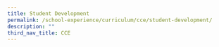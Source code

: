 ```yaml
---
title: Student Development
permalink: /school-experience/curriculum/cce/student-development/
description: ""
third_nav_title: CCE
---
```

